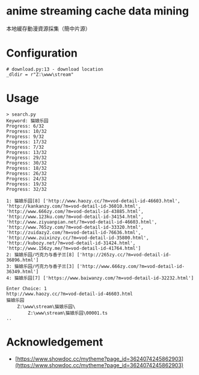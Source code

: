 # anime streaming cache data mining
本地緩存動漫資源採集（簡中片源）

# Configuration
```
# download.py:13 - download location
_dldir = r"Z:\www\stream"
```

# Usage
```
> search.py
Keyword: 猫娘乐园
Progress: 6/32
Progress: 10/32
Progress: 9/32
Progress: 17/32
Progress: 7/32
Progress: 13/32
Progress: 29/32
Progress: 30/32
Progress: 18/32
Progress: 26/32
Progress: 24/32
Progress: 19/32
Progress: 32/32

1: 猫娘乐园[8] ['http://www.haozy.cc/?m=vod-detail-id-46603.html', 'http://kankanzy.com/?m=vod-detail-id-36010.html', 'http://www.666zy.com/?m=vod-detail-id-43885.html', 'http://www.123ku.com/?m=vod-detail-id-34154.html', 'http://www.ziyuanpian.net/?m=vod-detail-id-46603.html', 'http://www.765zy.com/?m=vod-detail-id-33320.html', 'http://zuidazy2.com/?m=vod-detail-id-76636.html', 'http://www.zuixinzy.cc/?m=vod-detail-id-35800.html', 'http://kubozy.net/?m=vod-detail-id-31424.html', 'http://www.156zy.me/?m=vod-detail-id-41764.html']
2: 猫娘乐园/巧克力与香子兰[8] ['http://265zy.cc/?m=vod-detail-id-36896.html']
3: 猫娘乐园/巧克力与香子兰[3] ['http://www.666zy.com/?m=vod-detail-id-36349.html']
4: 猫娘乐园[7] ['https://www.baiwanzy.com/?m=vod-detail-id-32232.html']

Enter Choice: 1
http://www.haozy.cc/?m=vod-detail-id-46603.html
猫娘乐园
	Z:\www\stream\猫娘乐园\
		Z:\www\stream\猫娘乐园\00001.ts
..
```

# Acknowledgement
- [https://www.showdoc.cc/mytheme?page_id=3624074245862903](https://www.showdoc.cc/mytheme?page_id=3624074245862903)
